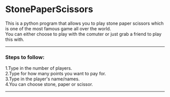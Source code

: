 # StonePaperScissors 
This is a python program that allows you to play stone paper scissors which is one of the most famous game all over the world.<br>
You can either choose to play with the comuter or just grab a friend to play this with.
***
### Steps to follow:
1.Type in the number of players.     
2.Type for how many points you want to pay for.     
3.Type in the player's name/names.     
4.You can choose stone, paper or scissor.     
***
